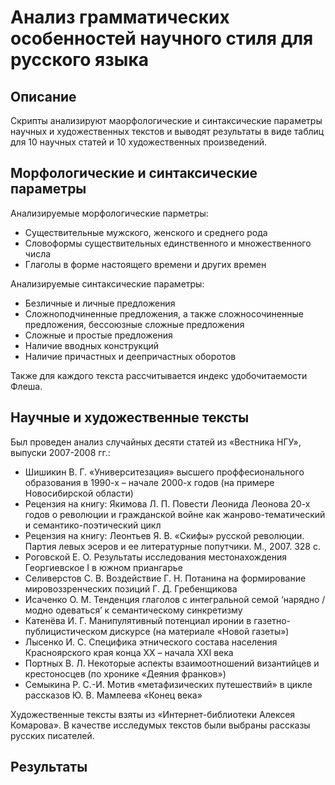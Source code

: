 # Анализ грамматических особенностей научного стиля для русского языка
## Описание
Скрипты анализируют маорфологические и синтаксические параметры научных и художественных текстов и выводят результаты в виде таблиц для 10 научных статей и 10 художественных произведений. 

## Морфологические и синтаксические параметры
Анализируемые морфологические парметры:
* Существительные мужского, женского и среднего рода
* Словоформы существительных единственного и множественного числа
* Глаголы в форме настоящего времени и других времен

Анализируемые синтаксические параметры:
* Безличные и личные предложения
* Сложноподчиненные предложения, а также сложносочиненные предложения, бессоюзные сложные предложения
* Сложные и простые предложения
* Наличие вводных конструкций
* Наличие причастных и деепричастных оборотов

Также для каждого текста рассчитывается индекс удобочитаемости Флеша.

## Научные и художественные тексты
Был проведен анализ случайных десяти статей из «Вестника НГУ», выпуски 2007-2008 гг.:
* Шишикин В. Г. «Университезация» высшего проффесионального образования в 1990-х – начале 2000-х годов (на примере Новосибирской области)
* Рецензия на книгу: Якимова Л. П. Повести Леонида Леонова 20-х годов о революции и гражданской войне как жанрово-тематический и семантико-поэтический цикл
* Рецензия на книгу: Леонтьев Я. В. «Скифы» русской революции. Партия левых эсеров и ее литературные попутчики. М., 2007. 328 с.
* Роговской Е. О. Результаты исследования местонахождения Георгиевское I в южном приангарье
* Селиверстов С. В. Воздействие Г. Н. Потанина на формирование мировоззренческих позиций Г. Д. Гребенщикова
* Исаченко О. М. Тенденция глаголов с интегральной семой ‘нарядно / модно одеваться’ к семантическому синкретизму
* Катенёва И. Г. Манипулятивный потенциал иронии в газетно-публицистическом дискурсе (на материале «Новой газеты»)
* Лысенко И. С. Специфика этнического состава населения Красноярского края конца ХХ – начала ХХI века
* Портных В. Л. Некоторые аспекты взаимоотношений византийцев и крестоносцев (по хронике «Деяния франков»)
* Семыкина Р. С.-И. Мотив «метафизических путешествий» в цикле рассказов Ю. В. Мамлеева «Конец века»

Художественные тексты взяты из «Интернет-библиотеки Алексея Комарова». В качестве исследумых текстов были выбраны рассказы русских писателей.
## Результаты
